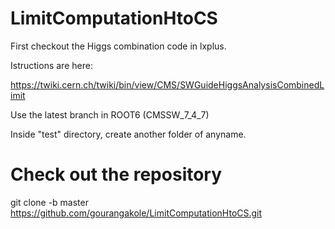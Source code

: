# LimitComputationHtoCS
First checkout the Higgs combination code in lxplus.

Istructions are here:

https://twiki.cern.ch/twiki/bin/view/CMS/SWGuideHiggsAnalysisCombinedLimit

Use the latest branch in ROOT6 (CMSSW_7_4_7)

Inside "test" directory, create another folder of anyname.
# Check out the repository

git clone -b master https://github.com/gourangakole/LimitComputationHtoCS.git

